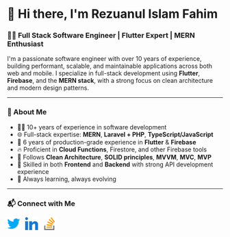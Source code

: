 # 👋 Hi there, I'm Rezuanul Islam Fahim

### 👨‍💻 Full Stack Software Engineer | Flutter Expert | MERN Enthusiast

I'm a passionate software engineer with over 10 years of experience, building performant, scalable, and maintainable applications across both web and mobile. I specialize in full-stack development using **Flutter**, **Firebase**, and the **MERN stack**, with a strong focus on clean architecture and modern design patterns.

---

### 🚀 About Me

- 👨‍💻 10+ years of experience in software development  
- 🌐 Full-stack expertise: **MERN**, **Laravel + PHP**, **TypeScript/JavaScript**  
- 📱 6 years of production-grade experience in **Flutter** & **Firebase**  
- 🔥 Proficient in **Cloud Functions**, Firestore, and other Firebase tools  
- 🧱 Follows **Clean Architecture**, **SOLID principles**, **MVVM**, **MVC**, **MVP**  
- 🎯 Skilled in both **Frontend** and **Backend** with strong API development experience  
- 🚀 Always learning, always evolving  

---

### 📬 Connect with Me

<a href="https://twitter.com/rezuanul_fahim" target="_blank"><img align="center" src="./assets/twitter.svg" alt="Twitter" height="30" /></a>&nbsp;&nbsp;
<a href="https://www.linkedin.com/in/rezuanul-islam-fahim" target="_blank"><img align="center" src="./assets/linkedin.svg" alt="LinkedIn" height="30" /></a>&nbsp;&nbsp;
<a href="https://stackoverflow.com/users/9407562/rezuanul-islam-fahim" target="_blank"><img align="center" src="./assets/stack-overflow.svg" alt="Stack Overflow" height="30" /></a>
